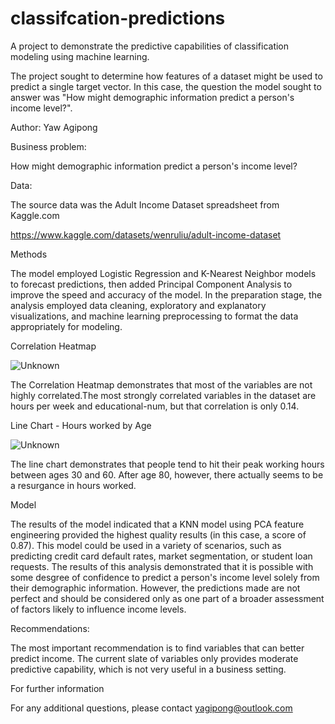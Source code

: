 # classifcation-predictions
A project to demonstrate the predictive capabilities of classification modeling using machine learning.

The project sought to determine how features of a dataset might be used to predict a single target vector. In this case, the question the model sought to answer was "How might demographic information predict a person's income level?". 

Author: Yaw Agipong

Business problem:

How might demographic information predict a person's income level?

Data:

The source data was the Adult Income Dataset spreadsheet from Kaggle.com

https://www.kaggle.com/datasets/wenruliu/adult-income-dataset

Methods

The model employed Logistic Regression and K-Nearest Neighbor models to forecast predictions, then added Principal Component Analysis to improve the speed and accuracy of the model. In the preparation stage, the analysis employed data cleaning, exploratory and explanatory visualizations, and machine learning preprocessing to format the data appropriately for modeling.

Correlation Heatmap

![Unknown](https://user-images.githubusercontent.com/105327648/210222739-b98095a2-5b28-4a09-8b13-76b01f39e4cf.png)

The Correlation Heatmap demonstrates that most of the variables are not highly correlated.The most strongly correlated variables in the dataset are hours per week and educational-num, but that correlation is only 0.14.

Line Chart - Hours worked by Age

![Unknown](https://user-images.githubusercontent.com/105327648/210222900-2533e8de-f5f6-43fc-9905-2b6760af8edd.png)

The line chart demonstrates that people tend to hit their peak working hours between ages 30 and 60. After age 80, however, there actually seems to be a resurgance in hours worked.

Model

The results of the model indicated that a KNN model using PCA feature engineering provided the highest quality results (in this case, a score of 0.87). This model could be used in a variety of scenarios, such as predicting credit card default rates, market segmentation, or student loan requests. The results of this analysis demonstrated that it is possible with some desgree of confidence to predict a person's income level solely from their demographic information. However, the predictions made are not perfect and should be considered only as one part of a broader assessment of factors likely to influence income levels.

Recommendations:

The most important recommendation is to find variables that can better predict income. The current slate of variables only provides moderate predictive capability, which is not very useful in a business setting.

For further information

For any additional questions, please contact yagipong@outlook.com
